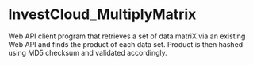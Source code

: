 # InvestCloud_MultiplyMatrix
Web API client program that retrieves a set of data matriX via an existing Web API and finds the product of each data set. Product is then hashed using MD5 checksum and validated accordingly.
